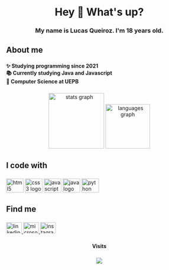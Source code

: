 <h1 align="center">Hey 👋 What's up?</h1>

###

<h3 align="center">My name is Lucas Queiroz. I'm 18 years old.</h3>

###

<h2 align="left">About me</h2>

###

<h4 align="left">✨ Studying programming since 2021<br>📚 Currently studying Java and Javascript<br>🎲 Computer Science at UEPB</h4>

###

<div align="center">
  <img src="https://github-readme-stats.vercel.app/api?hide_title=false&hide_rank=false&show_icons=true&include_all_commits=true&count_private=true&disable_animations=false&theme=dark&locale=en&hide_border=true&custom_title=My Github Stats&username=dev" height="150" alt="stats graph"  />
  <img src="https://github-readme-stats.vercel.app/api/top-langs?locale=en&hide_title=false&layout=default &card_width=320&langs_count=5&theme=dark&hide_border=true&username=devlucaas" height="120" alt="languages graph"  />
</div>

###

<h2 align="left">I code with</h2>

###

<div align="left">
  <img src="https://cdn.jsdelivr.net/gh/devicons/devicon/icons/html5/html5-original.svg" height="38" width="47" alt="html5 logo"  />
  <img src="https://cdn.jsdelivr.net/gh/devicons/devicon/icons/css3/css3-original.svg" height="38" width="47" alt="css3 logo"  />
  <img src="https://cdn.jsdelivr.net/gh/devicons/devicon/icons/javascript/javascript-original.svg" height="38" width="47" alt="javascript logo"  />
  <img src="https://cdn.jsdelivr.net/gh/devicons/devicon/icons/java/java-original.svg" height="38" width="47" alt="java logo"  />
  <img src="https://cdn.jsdelivr.net/gh/devicons/devicon/icons/python/python-original.svg" height="38" width="47" alt="python logo"  />
</div>

###

<h2 align="left"></h2>

###

<h2 align="left">Find me</h2>

###

<div align="left">
  <a href="https://www.linkedin.com/in/lucasqroz/" target="_blank">
    <img src="https://raw.githubusercontent.com/maurodesouza/profile-readme-generator/master/src/assets/icons/social/linkedin/default.svg" width="42" height="30" alt="linkedin logo"  />
  </a>
  <a href="lucassq_@hotmail.com" target="_blank">
    <img src="https://raw.githubusercontent.com/maurodesouza/profile-readme-generator/master/src/assets/icons/social/microsoft-outlook/default.svg" width="42" height="30" alt="microsoft-outlook logo"  />
  </a>
  <a href="https://www.instagram.com/qlucas7/" target="_blank">
    <img src="https://raw.githubusercontent.com/maurodesouza/profile-readme-generator/master/src/assets/icons/social/instagram/default.svg" width="42" height="30" alt="instagram logo"  />
  </a>
</div>

###

<div align="center">
</div>

###

<h4 align="center">Visits</h4>

###

<div align="center">
  <img src="https://profile-counter.glitch.me/dev/count.svg?"  />
</div>

###

<div align="left">
</div>


###
